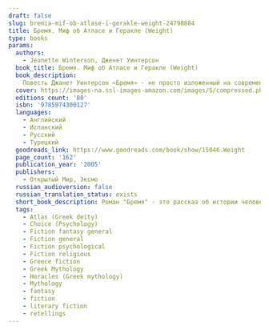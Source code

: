 ```yaml
---
draft: false
slug: bremia-mif-ob-atlase-i-gerakle-weight-24798884
title: Бремя. Миф об Атласе и Геракле (Weight)
type: books
params:
  authors:
    - Jeanette Winterson, Дженет Уинтерсон
  book_title: Бремя. Миф об Атласе и Геракле (Weight)
  book_description:
    Повесть Джанет Уинтерсон «Бремя» - не просто изложенный на современный лад древний миф о титане Атласе, который восстал против богов и в наказание был обречен вечно поддерживать мир на своих плечах. Это автобиографическая история об одиночестве и отчуждении, об ответственности и тяжком бремени & и о подлинной свободе и преодолении границ собственного «я». «Тот, кто пишет книгу, всегда выставляет себя напоказ, - замечает Джанет Уинтерсон. - Но это вовсе не означает, что в результате у нас непременно получится исповедь или мемуары. Просто это будет настоящим».
  cover: https://images-na.ssl-images-amazon.com/images/S/compressed.photo.goodreads.com/books/1538032254i/42080336.jpg
  editions count: '80'
  isbn: '9785974300127'
  languages:
    - Английский
    - Испанский
    - Русский
    - Турецкий
  goodreads_link: https://www.goodreads.com/book/show/15046.Weight
  page_count: '162'
  publication_year: '2005'
  publishers:
    - Открытый Мир, Эксмо
  russian_audioversion: false
  russian_translation_status: exists
  short_book_description: Роман "Бремя" - это рассказ об истории человечества, с момента зарождения мира и до наших дней. Об истории, которая движется со скоростью света и о месте человека в этом бесконечном движении…
  tags:
    - Atlas (Greek deity)
    - Choice (Psychology)
    - Fiction fantasy general
    - Fiction general
    - Fiction psychological
    - Fiction religious
    - Greece fiction
    - Greek Mythology
    - Heracles (Greek mythology)
    - Mythology
    - fantasy
    - fiction
    - literary fiction
    - retellings
---
```

